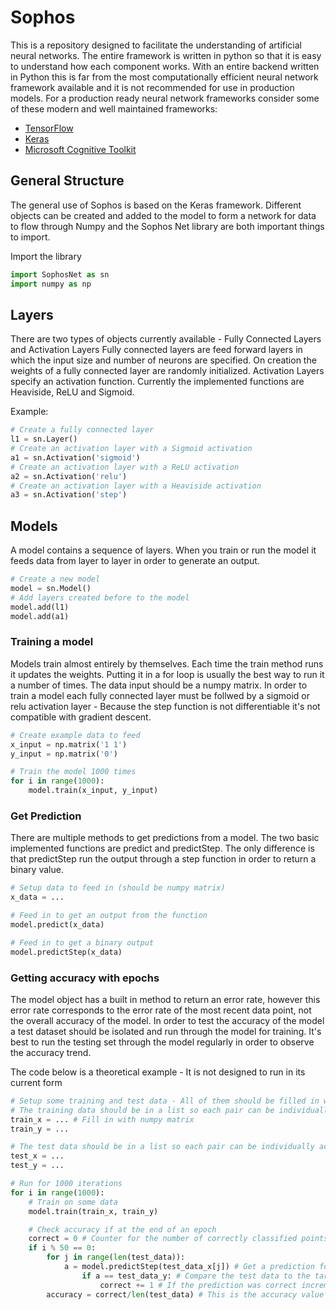 # Sophos

This is a repository designed to facilitate the understanding of artificial neural networks. The entire framework is written in python so that it is easy to understand how each component works.
With an entire backend written in Python this is far from the most computationally efficient neural network framework available and it is not recommended for use in production models.
For a production ready neural network frameworks consider some of these modern and well maintained frameworks:
* [TensorFlow](https://www.tensorflow.org/)
* [Keras](https://keras.io/)
* [Microsoft Cognitive Toolkit](https://www.microsoft.com/en-us/cognitive-toolkit/)

## General Structure
The general use of Sophos is based on the Keras framework. Different objects can be created and added to the model to form a network for data to flow through
Numpy and the Sophos Net library are both important things to import.

Import the library
```python
import SophosNet as sn
import numpy as np
```

## Layers
There are two types of objects currently available - Fully Connected Layers and Activation Layers
Fully connected layers are feed forward layers in which the input size and number of neurons are specified. On creation the weights of a fully connected layer are randomly initialized.
Activation Layers specify an activation function. Currently the implemented functions are Heaviside, ReLU and Sigmoid.

Example:
```python
# Create a fully connected layer
l1 = sn.Layer()
# Create an activation layer with a Sigmoid activation
a1 = sn.Activation('sigmoid')
# Create an activation layer with a ReLU activation
a2 = sn.Activation('relu')
# Create an activation layer with a Heaviside activation
a3 = sn.Activation('step')
```

## Models
A model contains a sequence of layers. When you train or run the model it feeds data from layer to layer in order to generate an output.

```python
# Create a new model
model = sn.Model()
# Add layers created before to the model
model.add(l1)
model.add(a1)
```

### Training a model
Models train almost entirely by themselves. Each time the train method runs it updates the weights. Putting it in a for loop is usually the best way to run it a number of times. The data input should be a numpy matrix.
In order to train a model each fully connected layer must be follwed by a sigmoid or relu activation layer - Because the step function is not differentiable it's not compatible with gradient descent.

```python
# Create example data to feed
x_input = np.matrix('1 1')
y_input = np.matrix('0')

# Train the model 1000 times
for i in range(1000):
	model.train(x_input, y_input)
```


### Get Prediction
There are multiple methods to get predictions from a model. The two basic implemented functions are predict and predictStep. The only difference is that predictStep run the output through a step function in order to return a binary value.

```python
# Setup data to feed in (should be numpy matrix)
x_data = ...

# Feed in to get an output from the function
model.predict(x_data)

# Feed in to get a binary output
model.predictStep(x_data)
```


### Getting accuracy with epochs
The model object has a built in method to return an error rate, however this error rate corresponds to the error rate of the most recent data point, not the overall accuracy of the model. In order to test the accuracy of the model a test dataset should be isolated and run through the model for training.
It's best to run the testing set through the model regularly in order to observe the accuracy trend. 

The code below is a theoretical example - It is not designed to run in its current form

```python
# Setup some training and test data - All of them should be filled in with a numpy matrix
# The training data should be in a list so each pair can be individuall accessed
train_x = ... # Fill in with numpy matrix
train_y = ...

# The test data should be in a list so each pair can be individually accessed
test_x = ...
test_y = ...

# Run for 1000 iterations
for i in range(1000):
	# Train on some data
	model.train(train_x, train_y)

	# Check accuracy if at the end of an epoch
	correct = 0 # Counter for the number of correctly classified points
	if i % 50 == 0:
		for j in range(len(test_data)):
			a = model.predictStep(test_data_x[j]) # Get a prediction for each point of test data
				if a == test_data_y: # Compare the test data to the target
					correct += 1 # If the prediction was correct increment the counter
		accuracy = correct/len(test_data) # This is the accuracy value

```